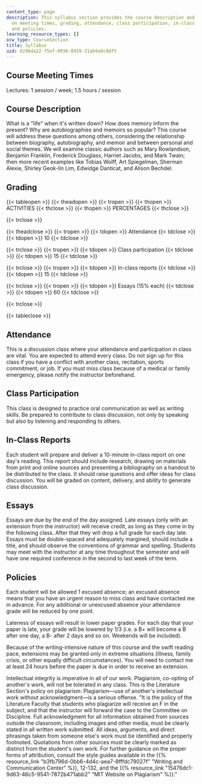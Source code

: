 ```yaml
---
content_type: page
description: This syllabus section provides the course description and information
  on meeting times, grading, attendance, class participation, in-class reports, essays,
  and policies.
learning_resource_types: []
ocw_type: CourseSection
title: Syllabus
uid: 0296da22-f5ef-0936-8459-21ab9a0c0df5
---
```


Course Meeting Times
--------------------

Lectures: 1 session / week; 1.5 hours / session

Course Description
------------------

What is a "life" when it's written down? How does memory inform the present? Why are autobiographies and memoirs so popular? This course will address these questions among others, considering the relationship between biography, autobiography, and memoir and between personal and social themes. We will examine classic authors such as Mary Rowlandson, Benjamin Franklin, Frederick Douglass, Harriet Jacobs, and Mark Twain; then more recent examples like Tobias Wolff, Art Spiegelman, Sherman Alexie, Shirley Geok-lin Lim, Edwidge Danticat, and Alison Bechdel.

Grading
-------

{{< tableopen >}}
{{< theadopen >}}
{{< tropen >}}
{{< thopen >}}
ACTIVITIES
{{< thclose >}}
{{< thopen >}}
PERCENTAGES
{{< thclose >}}

{{< trclose >}}

{{< theadclose >}}
{{< tropen >}}
{{< tdopen >}}
Attendance
{{< tdclose >}}
{{< tdopen >}}
10
{{< tdclose >}}

{{< trclose >}}
{{< tropen >}}
{{< tdopen >}}
Class participation
{{< tdclose >}}
{{< tdopen >}}
15
{{< tdclose >}}

{{< trclose >}}
{{< tropen >}}
{{< tdopen >}}
In-class reports
{{< tdclose >}}
{{< tdopen >}}
15
{{< tdclose >}}

{{< trclose >}}
{{< tropen >}}
{{< tdopen >}}
Essays (15% each)
{{< tdclose >}}
{{< tdopen >}}
60
{{< tdclose >}}

{{< trclose >}}

{{< tableclose >}}

Attendance
----------

This is a discussion class where your attendance and participation in class are vital. You are expected to attend every class. Do not sign up for this class if you have a conflict with another class, recitation, sports commitment, or job. If you must miss class because of a medical or family emergency, please notify the instructor beforehand.

Class Participation
-------------------

This class is designed to practice oral communication as well as writing skills. Be prepared to contribute to class discussion, not only by speaking but also by listening and responding to others.

In-Class Reports
----------------

Each student will prepare and deliver a 10-minute in-class report on one day's reading. This report should include research, drawing on materials from print and online sources and presenting a bibliography on a handout to be distributed to the class. It should raise questions and offer ideas for class discussion. You will be graded on content, delivery, and ability to generate class discussion.

Essays
------

Essays are due by the end of the day assigned. Late essays (only with an extension from the instructor) will receive credit, as long as they come in by the following class. After that they will drop a full grade for each day late. Essays must be double-spaced and adequately margined, should include a title, and should observe the conventions of grammar and spelling. Students may meet with the instructor at any time throughout the semester and will have one required conference in the second to last week of the term.

Policies
--------

Each student will be allowed 1 excused absence; an excused absence means that you have an urgent reason to miss class and have contacted me in advance. For any additional or unexcused absence your attendance grade will be reduced by one point.

Lateness of essays will result in lower paper grades. For each day that your paper is late, your grade will be lowered by 1/3 (i.e. a B+ will become a B after one day, a B- after 2 days and so on. Weekends will be included).

Because of the writing-intensive nature of this course and the swift reading pace, extensions may be granted only in extreme situations (illness, family crisis, or other equally difficult circumstances). You will need to contact me at least 24 hours before the paper is due in order to receive an extension.

Intellectual integrity is imperative in all of our work. Plagiarism, co-opting of another's work, will not be tolerated in any class. This is the Literature Section's policy on plagiarism: Plagiarism—use of another's intellectual work without acknowledgment—is a serious offense. "It is the policy of the Literature Faculty that students who plagiarize will receive an F in the subject, and that the instructor will forward the case to the Committee on Discipline. Full acknowledgment for all information obtained from sources outside the classroom, including images and other media, must be clearly stated in all written work submitted. All ideas, arguments, and direct phrasings taken from someone else's work must be identified and properly footnoted. Quotations from other sources must be clearly marked as distinct from the student's own work. For further guidance on the proper forms of attribution, consult the style guides available in the {{% resource_link "b3fb796d-0bb6-4d4c-aea7-8fffdc79027f" "Writing and Communication Center" %}}, 12-132, and the {{% resource_link "15476dc1-9d63-46c5-9541-7872b471abb2" "MIT Website on Plagiarism" %}}."
